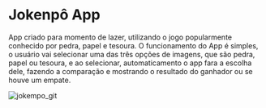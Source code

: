 # Jokenpô App

App criado para momento de lazer, utilizando o jogo popularmente conhecido por pedra, papel e tesoura.
O funcionamento do App é simples, o usuário vai selecionar uma das três opções de imagens, que são pedra, papel ou tesoura,
e ao selecionar, automaticamento o app fara a escolha dele, fazendo a comparação e mostrando o resultado do ganhador ou se houve um empate.


![jokempo_git](https://github.com/user-attachments/assets/972d0767-95ee-44e9-98bf-5022365de0f6)

